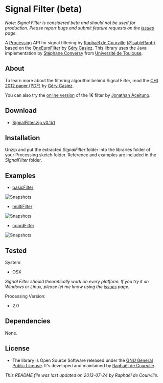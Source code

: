 # Signal Filter (beta)

*Note: Signal Filter is considered beta and should not be used for production. Please report bugs and submit feature requests on the [issues](https://github.com/SableRaf/SignalFilter/issues) page.*

A [Processing](http://processing.org/) API for signal filtering by [Raphaël de Courville](https://vimeo.com/sableraf/) ([@sableRaph](https://twitter.com/sableRaph)). based on the [OneEuroFilter](http://www.lifl.fr/~casiez/1euro/) by [Géry Casiez](http://www.lifl.fr/~casiez). This library uses the Java implementation by [Stéphane Conversy](http://lii-enac.fr/~conversy/) from [Université de Toulouse](http://www.univ-toulouse.fr/).


## About

To learn more about the filtering algorithm behind Signal Filter, read the [CHI 2012 paper (PDF)](http://www.lifl.fr/~casiez/publications/CHI2012-casiez.pdf) by [Géry Casiez](http://www.lifl.fr/~casiez). 

You can also try the [online version](http://oin.name/1eurofilter/) of the 1€ filter by [Jonathan Aceituno](http://p.oin.name/).

## Download

* [SignalFilter.zip v0.1b1](http://s176381904.onlinehome.fr/processing/MoveLib/download/SignalFilter.zip)

## Installation

Unzip and put the extracted *SignalFilter* folder into the libraries folder of your Processing sketch folder. Reference and examples are included in the *SignalFilter* folder.


## Examples

* [basicFilter](https://github.com/SableRaf/signalfilter/tree/master/SignalFilter/examples/basicFilter/basicFilter.pde)

![Snapshots](https://raw.github.com/SableRaf/signalfilter/master/ressources/basicFilter.jpg)

* [multiFilter](https://github.com/SableRaf/signalfilter/tree/master/SignalFilter/examples/multiFilter/multiFilter.pde)

![Snapshots](https://raw.github.com/SableRaf/signalfilter/master/ressources/multiFilter.jpg)

* [coordFilter](https://github.com/SableRaf/signalfilter/tree/master/SignalFilter/examples/coordFilter/coordFilter.pde)

![Snapshots](https://raw.github.com/SableRaf/signalfilter/master/ressources/coordFilter.jpg)



## Tested

System:

* OSX 

*Signal Filter should theoretically work on every platform. 
If you try it on Windows or Linux, please let me know using the [issues](https://github.com/SableRaf/SignalFilter/issues) page.*

Processing Version:

* 2.0

## Dependencies

None.



## License

* The library is Open Source Software released under the [GNU General Public License](http://www.gnu.org/licenses/gpl.html). It's developed and maintained by [Raphaël de Courville](https://vimeo.com/sableraf/).

*This README file was last updated on 2013-07-24 by Raphaël de Courville.*